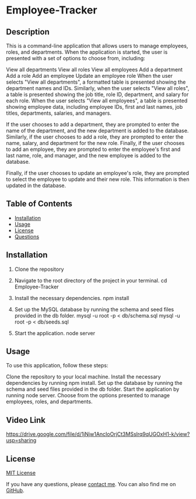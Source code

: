# Employee-Tracker

## Description
This is a command-line application that allows users to manage employees, roles, and departments. When the application is started, the user is presented with a set of options to choose from, including:

View all departments
View all roles
View all employees
Add a department
Add a role
Add an employee
Update an employee role
When the user selects "View all departments", a formatted table is presented showing the department names and IDs. Similarly, when the user selects "View all roles", a table is presented showing the job title, role ID, department, and salary for each role. When the user selects "View all employees", a table is presented showing employee data, including employee IDs, first and last names, job titles, departments, salaries, and managers.

If the user chooses to add a department, they are prompted to enter the name of the department, and the new department is added to the database. Similarly, if the user chooses to add a role, they are prompted to enter the name, salary, and department for the new role. Finally, if the user chooses to add an employee, they are prompted to enter the employee's first and last name, role, and manager, and the new employee is added to the database.

Finally, if the user chooses to update an employee's role, they are prompted to select the employee to update and their new role. This information is then updated in the database.

## Table of Contents

- [Installation](#installation)
- [Usage](#usage)
- [License](#license)
- [Questions](#questions)

## Installation

1. Clone the repository

2. Navigate to the root directory of the project in your terminal.
    cd Employee-Tracker

3. Install the necessary dependencies.
    npm install

4. Set up the MySQL database by running the schema and seed files provided in the db folder.
    mysql -u root -p < db/schema.sql
    mysql -u root -p < db/seeds.sql

5. Start the application.
    node server


## Usage
To use this application, follow these steps:

Clone the repository to your local machine.
Install the necessary dependencies by running npm install.
Set up the database by running the schema and seed files provided in the db folder.
Start the application by running node server.
Choose from the options presented to manage employees, roles, and departments.

## Video Link
https://drive.google.com/file/d/1jNjw1AncIoOrjCt3MSslrq9qUGOxH1-k/view?usp=sharing

## License

[MIT License]()

If you have any questions, please [contact me](mailto:tjb47.dev@gmail.com). You can also find me on [GitHub](https://github.com/tjb47-dev).